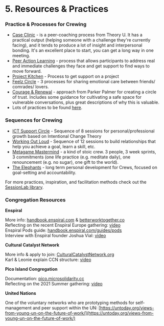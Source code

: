 # 5. Resources & Practices

### Practice & Processes for Crewing

* [Case Clinic](https://www.u-school.org/tools/case-clinic) - is a peer-coaching process from Theory U. It has a practical output (helping someone with a challenge they're currently facing), and it tends to produce a lot of insight and interpersonal bonding. It's an excellent place to start, you can get a long way in one meeting.
* [Peer Action Learning](https://drive.google.com/file/d/14CPT41OnSFmLJbsXle12kum8bkdq3B5z/view?usp=sharing) - process that allows participants to address real and immediate challenges they face and get support to find ways to move forward.
* [Project Kitchen](https://handbook.enspiral.com/guides/project\_kitchen) - Process to get support on a project
* [Feelz Circle](http://emotionalanarchism.com/how-to-form-a-radical-feelz-circle/) - 3 processes for sharing emotional care between friends/ comrades/ lovers.
* [Courage & Renewal](https://couragerenewal.org/courage-renewal-approach/) - approach from Parker Palmer for creating a circle of trust. Includes some guidance for cultivating a safe space for vulnerable conversations, plus great descriptions of why this is valuable.
* Lots of practices to be found [here](https://www.microsolidarity.cc/practices/crewing).

### Sequences for Crewing

* [ICT Support Circle](https://docs.google.com/document/d/1AgjBnTSHBH-cvxd1BMW6-SZVxzGT4XpNJ1mTMwB6Rx0/edit?usp=sharing) - Sequence of 8 sessions for personal/professional growth based on Intentional Change Theory
* [Working Out Loud](https://workingoutloud.com/en/for-you) - Sequence of 12 sessions to build relationships that help you achieve a goal, learn a skill, etc.
* [Metagame Mastermind](https://www.youtube.com/watch?v=aDWuHsyznf4) - a kind of stoic crew. 3 people, 3 week sprints, 3 commitments (one life practice (e.g. meditate daily), one renouncement (e.g. no sugar), one gift to the world).
* [The Elephants](https://medium.com/things-ive-written/the-elephants-182870501589) - long term personal development for Crews, focused on goal-setting and accountability.

For more practices, inspiration, and facilitation methods check out the [SessionLab library](https://www.sessionlab.com/library).

### Congregation Resources

**Enspiral**

More info: [handbook.enspiral.com](http://handbook.enspiral.com/) & [betterworktogether.co\
](https://betterworktogether.co/)Reflecting on the recent Enspiral Europe gathering: [video\
](https://www.youtube.com/watch?v=W6T65zm2Jl4)Enspiral Pods guide: [handbook.enspiral.com/guides/pods\
](http://handbook.enspiral.com/guides/pods)Interview with Enspiral founder Joshua Vial: [video](https://www.youtube.com/watch?v=1\_3OxvUkPPo)

**Cultural Catalyst Network**

More info & apply to join: [CulturalCatalystNetwork.org\
](https://culturalcatalystnetwork.org/)Karl & Leonie explain CCN structure: [video](https://www.youtube.com/watch?v=ZbSEvbw\_\_r4)

**Pico Island Congregation**

Documentation: [pico.microsolidarity.cc\
](http://pico.microsolidarity.cc/)Reflecting on the 2021 Summer gathering: [video](https://www.youtube.com/watch?v=4CmvciBqGTk)

**United Nations**

One of the voluntary networks who are prototyping methods for self-management and peer support within the UN: [https://untoday.org/views-from-young-un-on-the-future-of-work/](https://untoday.org/views-from-young-un-on-the-future-of-work/)
